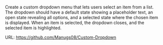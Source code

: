 Create a custom dropdown menu that lets users select an item from a list. The dropdown should have a default state showing a placeholder text, an open state revealing all options, and a selected state where the chosen item is displayed. When an item is selected, the dropdown closes, and the selected item is highlighted.

URL: https://github.com/Manugs08/Custom-Dropdown
